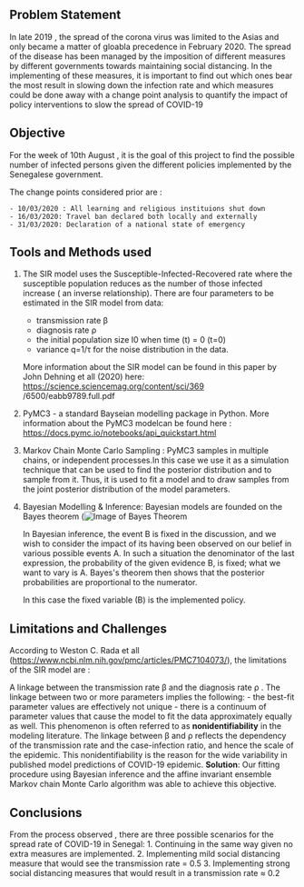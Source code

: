 
## Problem Statement
In late 2019 , the spread of the corona virus was limited to the Asias and only became a matter of gloabla precedence in February 2020. The spread of the disease has been managed by the imposition of different measures by different governments towards maintaining social distancing. In the implementing of these measures, it is important to find out which ones bear the most result in slowing down the infection rate and which measures could be done away with a change point analysis to quantify the impact of policy interventions to slow the spread of COVID-19


## Objective

For the week of 10th August , it is the goal of this project to find the possible number of infected persons given the different policies implemented by the Senegalese government.

The change points considered prior are :

    - 10/03/2020 : All learning and religious instituions shut down
    - 16/03/2020: Travel ban declared both locally and externally
    - 31/03/2020: Declaration of a national state of emergency


## Tools and Methods used

1.  The SIR model uses the Susceptible-Infected-Recovered rate where the susceptible population reduces as the number of those infected increase ( an inverse relationship). 
There are four parameters to be estimated in the SIR model from data: 
    - transmission rate β
    - diagnosis rate ρ 
    - the initial population size I0 when time (t) = 0 (t=0)
    - variance q=1/τ for the noise distribution in the data.

    More information about the SIR model can be found in this paper by John Dehning et all (2020) here: https://science.sciencemag.org/content/sci/369       /6500/eabb9789.full.pdf

2. PyMC3 - a standard Bayseian modelling package in Python. More information about the PyMC3 modelcan be found here : https://docs.pymc.io/notebooks/api_quickstart.html

3. Markov Chain Monte Carlo Sampling : PyMC3 samples in multiple chains, or independent processes.In this case we use it as a simulation technique that can be used to find the posterior distribution and to sample from it. Thus, it is used to fit a model and to draw samples from the joint posterior distribution of the model parameters.

3. Bayesian Modelling & Inference: Bayesian models are founded on the Bayes theorem 
    (![Image of Bayes Theorem](https://wikimedia.org/api/rest_v1/media/math/render/svg/87c061fe1c7430a5201eef3fa50f9d00eac78810)  
    
    In Bayesian inference, the event B is fixed in the discussion, and we wish to consider the impact of its having been observed on our belief in various possible events A. In such a situation the denominator of the last expression, the probability of the given evidence B, is fixed; what we want to vary is A. Bayes's theorem then shows that the posterior probabilities are proportional to the numerator. 

    In this case the fixed variable (B) is the implemented policy.
 


## Limitations and Challenges

According to Weston C. Rada  et all (https://www.ncbi.nlm.nih.gov/pmc/articles/PMC7104073/), the limitations of the SIR model are  :

A linkage between the transmission rate β and the diagnosis rate ρ .  The linkage between two or more parameters implies the following: 
        - the best-fit parameter values are effectively not unique 
        - there is a continuum of parameter values that cause the model to fit the data approximately equally as well. 
        This phenomenon is often referred to as **nonidentifiability** in the modeling literature.
        The linkage between β and ρ reflects the dependency of the transmission rate and the case-infection ratio, and hence the scale of the epidemic. This               nonidentifiability is the reason for the wide variability in published model predictions of COVID-19 epidemic.
        **Solution**: Our fitting procedure using Bayesian inference and the affine invariant ensemble Markov chain Monte Carlo algorithm was able to achieve this objective.
        
        
## Conclusions
From the process observed , there are three possible scenarios for the spread rate of COVID-19 in Senegal:
    1. Continuing in the same way given no extra measures are implemented. 
    2. Implementing mild social distancing measure that would see the transmission rate = 0.5
    3. Implementing strong social distancing measures that would result in a transmission rate ≈ 0.2
    
